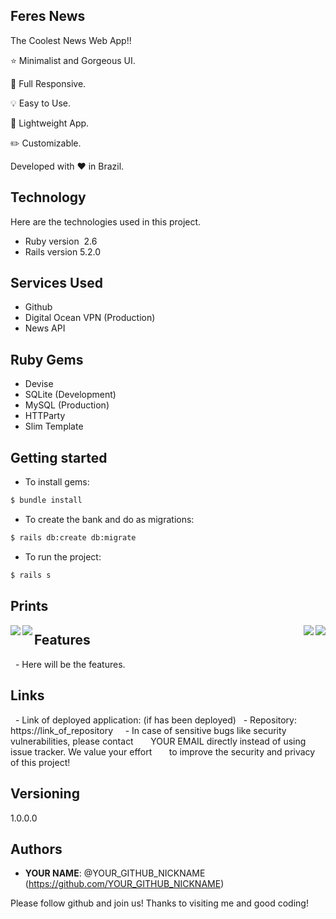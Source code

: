 
<!--   <img width="100" height="100" src="https://github.com/Hey-Feres/Feres-News/blob/master/public/logo.png"> -->
<!-- <img align="left" width="100" height="100" src="https://github.com/Hey-Feres/Feres-News/blob/master/public/logo.png"> -->

## Feres News

The Coolest News Web App!!

⭐ Minimalist and Gorgeous UI.

📱 Full Responsive.

💡 Easy to Use.

🍃 Lightweight App.

✏️ Customizable.

Developed with ❤️ in Brazil.


## Technology 

Here are the technologies used in this project.

* Ruby version  2.6
* Rails version 5.2.0

## Services Used

* Github
* Digital Ocean VPN (Production)
* News API

## Ruby Gems
* Devise
* SQLite (Development)
* MySQL (Production)
* HTTParty
* Slim Template

## Getting started

* To install gems:
```bash
$ bundle install
```
* To create the bank and do as migrations:
```bash
$ rails db:create db:migrate
```
* To run the project:
```bash
$ rails s
```
## Prints
<img align="left" src="https://github.com/Hey-Feres/Feres-News/blob/master/public/Print_1.png">
<img align="right" src="https://github.com/Hey-Feres/Feres-News/blob/master/public/Print_2.png">
<img align="left" src="https://github.com/Hey-Feres/Feres-News/blob/master/public/Print_3.png">
<img align="right" src="https://github.com/Hey-Feres/Feres-News/blob/master/public/Print_4.png">


## Features

  - Here will be the features.


## Links

  - Link of deployed application: (if has been deployed)
  - Repository: https://link_of_repository
    - In case of sensitive bugs like security vulnerabilities, please contact
      YOUR EMAIL directly instead of using issue tracker. We value your effort
      to improve the security and privacy of this project!


## Versioning

1.0.0.0


## Authors

* **YOUR NAME**: @YOUR_GITHUB_NICKNAME (https://github.com/YOUR_GITHUB_NICKNAME)


Please follow github and join us!
Thanks to visiting me and good coding!
